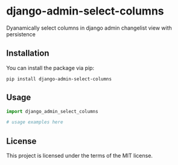 # django-admin-select-columns

Dyanamically select columns in django admin changelist view with persistence

## Installation

You can install the package via pip:

```
pip install django-admin-select-columns
```

## Usage

```python
import django_admin_select_columns

# usage examples here
```

## License

This project is licensed under the terms of the MIT license.
